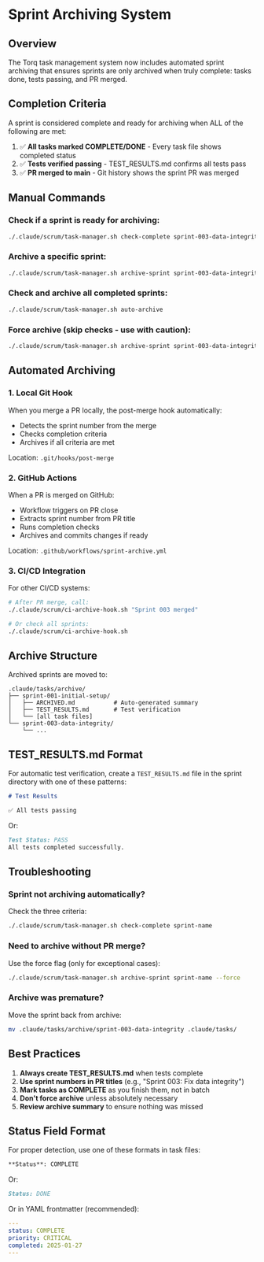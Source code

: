 # Sprint Archiving System

## Overview
The Torq task management system now includes automated sprint archiving that ensures sprints are only archived when truly complete: tasks done, tests passing, and PR merged.

## Completion Criteria
A sprint is considered complete and ready for archiving when ALL of the following are met:

1. ✅ **All tasks marked COMPLETE/DONE** - Every task file shows completed status
2. ✅ **Tests verified passing** - TEST_RESULTS.md confirms all tests pass
3. ✅ **PR merged to main** - Git history shows the sprint PR was merged

## Manual Commands

### Check if a sprint is ready for archiving:
```bash
./.claude/scrum/task-manager.sh check-complete sprint-003-data-integrity
```

### Archive a specific sprint:
```bash
./.claude/scrum/task-manager.sh archive-sprint sprint-003-data-integrity
```

### Check and archive all completed sprints:
```bash
./.claude/scrum/task-manager.sh auto-archive
```

### Force archive (skip checks - use with caution):
```bash
./.claude/scrum/task-manager.sh archive-sprint sprint-003-data-integrity --force
```

## Automated Archiving

### 1. Local Git Hook
When you merge a PR locally, the post-merge hook automatically:
- Detects the sprint number from the merge
- Checks completion criteria
- Archives if all criteria are met

Location: `.git/hooks/post-merge`

### 2. GitHub Actions
When a PR is merged on GitHub:
- Workflow triggers on PR close
- Extracts sprint number from PR title
- Runs completion checks
- Archives and commits changes if ready

Location: `.github/workflows/sprint-archive.yml`

### 3. CI/CD Integration
For other CI/CD systems:
```bash
# After PR merge, call:
./.claude/scrum/ci-archive-hook.sh "Sprint 003 merged"

# Or check all sprints:
./.claude/scrum/ci-archive-hook.sh
```

## Archive Structure

Archived sprints are moved to:
```
.claude/tasks/archive/
├── sprint-001-initial-setup/
│   ├── ARCHIVED.md           # Auto-generated summary
│   ├── TEST_RESULTS.md       # Test verification
│   └── [all task files]
└── sprint-003-data-integrity/
    └── ...
```

## TEST_RESULTS.md Format

For automatic test verification, create a `TEST_RESULTS.md` file in the sprint directory with one of these patterns:

```markdown
# Test Results

✅ All tests passing
```

Or:
```markdown
Test Status: PASS
All tests completed successfully.
```

## Troubleshooting

### Sprint not archiving automatically?
Check the three criteria:
```bash
./.claude/scrum/task-manager.sh check-complete sprint-name
```

### Need to archive without PR merge?
Use the force flag (only for exceptional cases):
```bash
./.claude/scrum/task-manager.sh archive-sprint sprint-name --force
```

### Archive was premature?
Move the sprint back from archive:
```bash
mv .claude/tasks/archive/sprint-003-data-integrity .claude/tasks/
```

## Best Practices

1. **Always create TEST_RESULTS.md** when tests complete
2. **Use sprint numbers in PR titles** (e.g., "Sprint 003: Fix data integrity")
3. **Mark tasks as COMPLETE** as you finish them, not in batch
4. **Don't force archive** unless absolutely necessary
5. **Review archive summary** to ensure nothing was missed

## Status Field Format

For proper detection, use one of these formats in task files:

```markdown
**Status**: COMPLETE
```

Or:
```markdown
Status: DONE
```

Or in YAML frontmatter (recommended):
```yaml
---
status: COMPLETE
priority: CRITICAL
completed: 2025-01-27
---
```